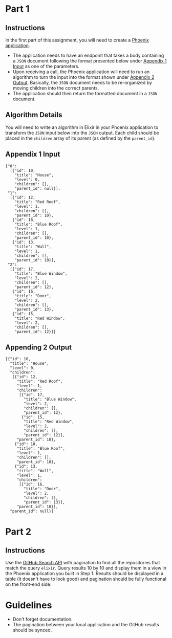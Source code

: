 # Part 1

## Instructions

In the first part of this assignment, you will need to create a [Phoenix application](https://phoenixframework.org/).

- The application needs to have an endpoint that takes a body containing a `JSON` document following the format presented below under [Appendix 1 Input](#appendinx-1-input) as one of the parameters.
- Upon receiving a call, the Phoenix application will need to run an algorithm to turn the input into the format shown under [Appendix 2 Output](#appendix-2-output). Basically, the `JSON` document needs to be re-organized by moving children into the correct parents.
- The application should then return the formatted document in a `JSON` document.

## Algorithm Details

You will need to write an algorithm in Elixir in your Phoenix application to transform the `JSON` input below into the `JSON` output. Each child should be placed in the `children` array of its parent (as defined by the `parent_id`).

## Appendix 1 Input

```
{"0":
  [{"id": 10,
    "title": "House",
    "level": 0,
    "children": [],
    "parent_id": null}],
 "1":
  [{"id": 12,
    "title": "Red Roof",
    "level": 1,
    "children": [],
    "parent_id": 10},
   {"id": 18,
    "title": "Blue Roof",
    "level": 1,
    "children": [],
    "parent_id": 10},
   {"id": 13,
    "title": "Wall",
    "level": 1,
    "children": [],
    "parent_id": 10}],
 "2":
  [{"id": 17,
    "title": "Blue Window",
    "level": 2,
    "children": [],
    "parent_id": 12},
   {"id": 16,
    "title": "Door",
    "level": 2,
    "children": [],
    "parent_id": 13},
   {"id": 15,
    "title": "Red Window",
    "level": 2,
    "children": [],
    "parent_id": 12}]}
```

## Appending 2 Output

```
[{"id": 10,
  "title": "House",
  "level": 0,
  "children":
   [{"id": 12,
     "title": "Red Roof",
     "level": 1,
     "children":
      [{"id": 17,
        "title": "Blue Window",
        "level": 2,
        "children": [],
        "parent_id": 12},
       {"id": 15,
        "title": "Red Window",
        "level": 2,
        "children": [],
        "parent_id": 12}],
     "parent_id": 10},
    {"id": 18,
     "title": "Blue Roof",
     "level": 1,
     "children": [],
     "parent_id": 10},
    {"id": 13,
     "title": "Wall",
     "level": 1,
     "children":
      [{"id": 16,
        "title": "Door",
        "level": 2,
        "children": [],
        "parent_id": 13}],
     "parent_id": 10}],
  "parent_id": null}]
```

# Part 2

## Instructions

Use the [GitHub Search API](https://developer.github.com/v3/guides/traversing-with-pagination/) with pagination to find all the repositories that match the query `elixir`. Query results 10 by 10 and display them in a view in the Phoenix application you built in Step 1. Results should be displayed in a table (it doesn't have to look good) and pagination should be fully functional on the front-end side.

# Guidelines

- Don't forget documentation.
- The pagination between your local application and the GitHub results should be synced.
